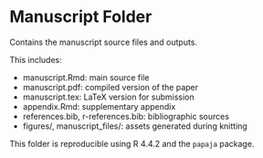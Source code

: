 # Manuscript Folder

Contains the manuscript source files and outputs.

This includes:

- manuscript.Rmd: main source file
- manuscript.pdf: compiled version of the paper
- manuscript.tex: LaTeX version for submission
- appendix.Rmd: supplementary appendix
- references.bib, r-references.bib: bibliographic sources
- figures/, manuscript_files/: assets generated during knitting

This folder is reproducible using R 4.4.2 and the `papaja` package.